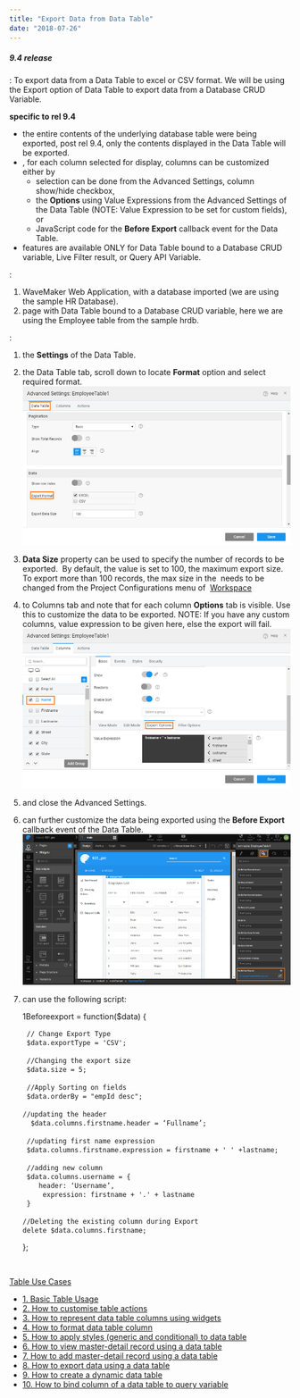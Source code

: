 ```yaml
---
title: "Export Data from Data Table"
date: "2018-07-26"
---
```


##### 9.4 release

: To export data from a Data Table to excel or CSV format. We will be using the Export option of Data Table to export data from a Database CRUD Variable.

**specific to rel 9.4**

- the entire contents of the underlying database table were being exported, post rel 9.4, only the contents displayed in the Data Table will be exported.
- , for each column selected for display, columns can be customized either by
    - selection can be done from the Advanced Settings, column show/hide checkbox,
    - the **Options** using Value Expressions from the Advanced Settings of the Data Table (NOTE: Value Expression to be set for custom fields), or
    - JavaScript code for the **Before Export** callback event for the Data Table.
- features are available ONLY for Data Table bound to a Database CRUD variable, Live Filter result, or Query API Variable.

:

1. WaveMaker Web Application, with a database imported (we are using the sample HR Database).
2. page with Data Table bound to a Database CRUD variable, here we are using the Employee table from the sample hrdb.

:

1. the **Settings** of the Data Table.
2. the Data Table tab, scroll down to locate **Format** option and select required format. [![](../assets/dt_export.png)](../assets/dt_export.png)
3. **Data Size** property can be used to specify the number of records to be exported.  By default, the value is set to 100, the maximum export size. To export more than 100 records, the max size in the [](http:/#ppsShowPopUp_109) needs to be changed from the Project Configurations menu of  [Workspace](http:/#ppsShowPopUp_107)
4. to Columns tab and note that for each column **Options** tab is visible. Use this to customize the data to be exported. NOTE: If you have any custom columns, value expression to be given here, else the export will fail. [![](../assets/dt_cols_export.png)](../assets/dt_cols_export.png)
5. and close the Advanced Settings.
6. can further customize the data being exported using the **Before Export** callback event of the Data Table. [![](../assets/dt_export_event.png)](../assets/dt_export_event.png)
7. can use the following script:
    
    1Beforeexport = function($data) {
    
        // Change Export Type
        $data.exportType = 'CSV';
    
        //Changing the export size
        $data.size = 5;
    
        //Apply Sorting on fields
        $data.orderBy = "empId desc";
    
       //updating the header
         $data.columns.firstname.header = ‘Fullname’;
    
        //updating first name expression
        $data.columns.firstname.expression = firstname + ' ' +lastname;
    
        //adding new column 
        $data.columns.username = {
           header: ‘Username’,
            expression: firstname + '.' + lastname
        }
    
       //Deleting the existing column during Export
       delete $data.columns.firstname;
    };
    
     

[Table Use Cases](/learn/app-development/widgets/datalive/datatable/data-table-use-cases/)

- [1\. Basic Table Usage](/learn/app-development/widgets/datalive/datatable/data-table-basic-usage/)
- [2\. How to customise table actions](/learn/how-tos/data-table-actions/)
- [3\. How to represent data table columns using widgets](/learn/how-tos/data-table-widget-representations/)
- [4\. How to format data table column](/learn/how-tos/data-table-format/)
- [5\. How to apply styles (generic and conditional) to data table](/learn/how-tos/data-table-styling/)
- [6\. How to view master-detail record using a data table](/learn/how-tos/view-master-detail-data-records-using-data-table/)
- [7\. How to add master-detail record using a data table](/learn/how-tos/add-master-detail-records-using-data-table/)
- [8\. How to export data using a data table](/learn/how-tos/export-data-data-table/)
- [9\. How to create a dynamic data table](/learn/how-tos/dynamic-data-tables/)
- [10\. How to bind column of a data table to query variable](/learn/how-tos/data-table-column-bound-query/)
